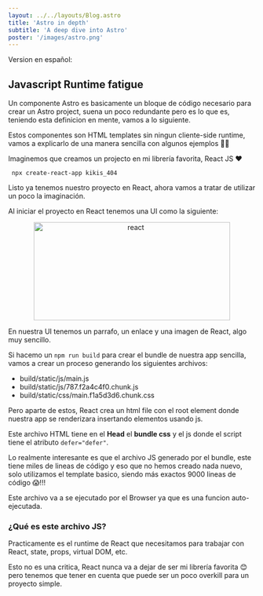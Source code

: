 ```yaml
---
layout: ../../layouts/Blog.astro
title: 'Astro in depth'
subtitle: 'A deep dive into Astro'
poster: '/images/astro.png'
---
```


Version en español:

## Javascript Runtime fatigue

Un componente Astro es basicamente un bloque de código necesario para crear un Astro project, suena un poco redundante pero es lo que es, teniendo esta definicion en mente, vamos a lo siguiente.

Estos componentes son HTML templates sin ningun cliente-side runtime, vamos a explicarlo de una manera sencilla con algunos ejemplos 🧙‍♂️

Imaginemos que creamos un projecto en mi librería favorita, React JS ❤️

```
 npx create-react-app kikis_404
```

Listo ya tenemos nuestro proyecto en React, ahora vamos a tratar de utilizar un poco la imaginación.

Al iniciar el proyecto en React tenemos una UI como la siguiente:

<center>
  <img src="https://assets.digitalocean.com/articles/66983/React_Dark_BG.png" alt="react" width="400px" height="200px" />
</center>

En nuestra UI tenemos un parrafo, un enlace y una imagen de React, algo muy sencillo.

Si hacemo un `npm run build` para crear el bundle de nuestra app sencilla, vamos a crear un proceso generando los siguientes archivos:

- build/static/js/main.js
- build/static/js/787.f2a4c4f0.chunk.js
- build/static/css/main.f1a5d3d6.chunk.css

Pero aparte de estos, React crea un html file con el root element donde nuestra app se renderizara insertando elementos usando js.

Este archivo HTML tiene en el **Head** el **bundle css** y el js donde el script tiene el atributo `defer="defer"`.

Lo realmente interesante es que el archivo JS generado por el bundle, este tiene miles de lineas de código y eso que no hemos creado nada nuevo, solo utilizamos el template basico, siendo más exactos 9000 lineas de código 😱!!!

Este archivo va a se ejecutado por el Browser ya que es una funcion auto-ejecutada.

### ¿Qué es este archivo JS?

Practicamente es el runtime de React que necesitamos para trabajar con React, state, props, virtual DOM, etc.

Esto no es una critica, React nunca va a dejar de ser mi librería favorita 😊 pero tenemos que tener en cuenta que puede ser un poco overkill para un proyecto simple.
